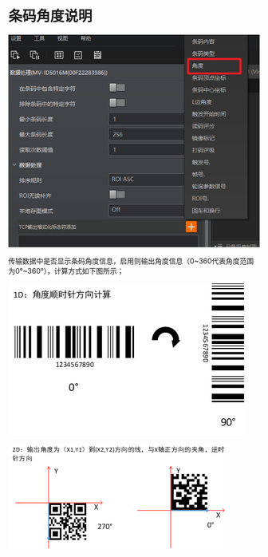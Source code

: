 # 条码角度说明

![](<../.gitbook/assets/image (131).png>)

传输数据中是否显示条码角度信息，启用则输出角度信息（0\~360代表角度范围为0°\~360°），计算方式如下图所示；

![](<../.gitbook/assets/image (132).png>)

![](<../.gitbook/assets/image (133).png>)

